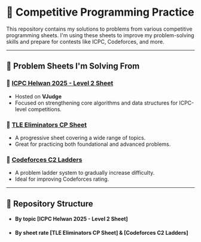 # 🧠 Competitive Programming Practice

This repository contains my solutions to problems from various competitive programming sheets. 
I'm using these sheets to improve my problem-solving skills and prepare for contests like ICPC, Codeforces, and more.

---

## 📌 Problem Sheets I'm Solving From

### 🔹 [ICPC Helwan 2025 - Level 2 Sheet](https://vjudge.net/group/icpc-helwan-2025-lvl2-W)
- Hosted on **VJudge**
- Focused on strengthening core algorithms and data structures for ICPC-level competitions.

### 🔹 [TLE Eliminators CP Sheet](https://www.tle-eliminators.com/cp-sheet)
- A progressive sheet covering a wide range of topics.
- Great for practicing both foundational and advanced problems.

### 🔹 [Codeforces C2 Ladders](https://c2-ladders-juol.onrender.com/)
- A problem ladder system to gradually increase difficulty.
- Ideal for improving Codeforces rating.

---

## 📂 Repository Structure

- #### By topic [ICPC Helwan 2025 - Level 2 Sheet]
- #### By sheet rate [TLE Eliminators CP Sheet] & [Codeforces C2 Ladders]

